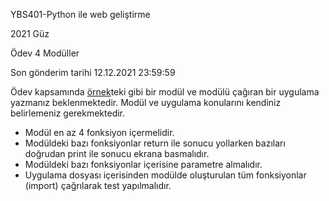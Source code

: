 YBS401-Python ile web geliştirme

2021 Güz

Ödev 4 Modüller

Son gönderim tarihi 12.12.2021 23:59:59

Ödev kapsamında [örnek](https://www.w3schools.com/python/python_modules.asp)teki gibi bir modül ve modülü çağıran bir uygulama yazmanız beklenmektedir. Modül ve uygulama konularını kendiniz belirlemeniz gerekmektedir. 
* Modül en az 4 fonksiyon içermelidir. 
* Modüldeki bazı fonksiyonlar return ile sonucu yollarken bazıları doğrudan print ile sonucu ekrana basmalıdır. 
* Modüldeki bazı fonksiyonlar içerisine parametre almalıdır. 
* Uygulama dosyası içerisinden modülde oluşturulan tüm fonksiyonlar (import) çağrılarak test yapılmalıdır. 

